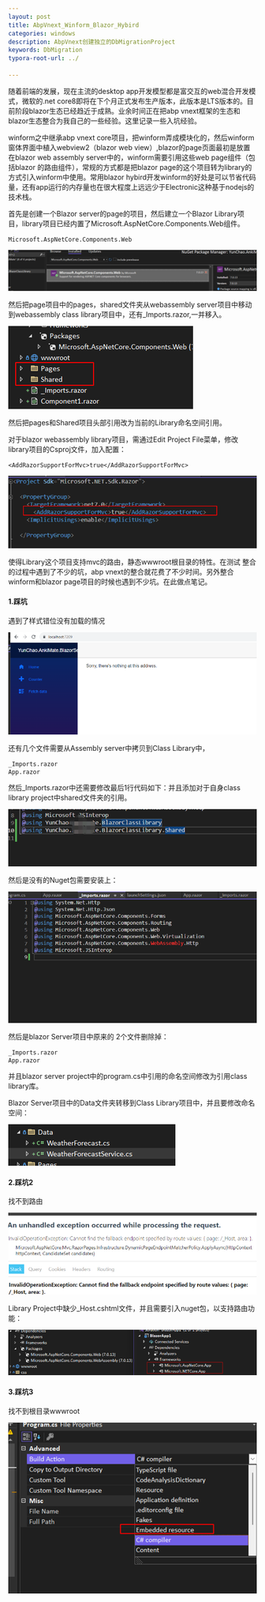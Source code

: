 ```yaml
---
layout: post
title: AbpVnext_Winform_Blazor_Hybird
categories: windows
description: AbpVnext创建独立的DbMigrationProject
keywords: DbMigration
typora-root-url: ../

---
```


随着前端的发展，现在主流的desktop app开发模型都是富交互的web混合开发模式，微软的.net core8即将在下个月正式发布生产版本，此版本是LTS版本的。目前阶段blazor生态已经趋近于成熟。业余时间正在把abp vnext框架的生态和blazor生态整合为我自己的一些经验。这里记录一些入坑经验。

winform之中继承abp vnext core项目，把winform弄成模块化的，然后winform窗体界面中植入webview2（blazor web view）,blazor的page页面最初是放置在blazor web assembly server中的，winform需要引用这些web page组件（包括blazor 的路由组件），常规的方式都是把blazor page的这个项目转为library的方式引入winform中使用。常用blazor hybird开发winform的好处是可以节省代码量，还有app运行的内存量也在很大程度上远远少于Electronic这种基于nodejs的技术栈。

首先是创建一个Blazor server的page的项目，然后建立一个Blazor Library项目，library项目已经内置了Microsoft.AspNetCore.Components.Web组件。

````shell
Microsoft.AspNetCore.Components.Web
````

![image-20231028170144163](/images/posts/image-20231028170144163.png)

然后把page项目中的pages，shared文件夹从webassembly server项目中移动到webassembly class library项目中，还有_Imports.razor,一并移入。

![image-20231028170540931](/images/posts/image-20231028170540931.png)

然后把pages和Shared项目头部引用改为当前的Library命名空间引用。

对于blazor webassembly library项目，需通过Edit Project File菜单，修改library项目的Csproj文件，加入配置：

````shel
<AddRazorSupportForMvc>true</AddRazorSupportForMvc>
````

![image-20231028171211998](/images/posts/image-20231028171211998.png)

使得Library这个项目支持mvc的路由，静态wwwroot根目录的特性。在测试 整合的过程中遇到了不少的坑，abp vnext的整合就花费了不少时间。另外整合winform和blazor page项目的时候也遇到不少坑。在此做点笔记。

#### 1.踩坑

遇到了样式错位没有加载的情况

![image-20231028171458625](/images/posts/image-20231028171458625.png)

还有几个文件需要从Assembly server中拷贝到Class Library中，

```shell
_Imports.razor
App.razor

```

然后_Imports.razor中还需要修改最后1行代码如下：并且添加对于自身class library project中shared文件夹的引用。

![image-20231028172902288](/images/posts/image-20231028172902288.png)

然后是没有的Nuget包需要安装上：

![image-20231028173142748](/images/posts/image-20231028173142748.png)

然后是blazor Server项目中原来的 2个文件删除掉：

```shell
_Imports.razor
App.razor
```

并且blazor  server project中的program.cs中引用的命名空间修改为引用class library库。

Blazor Server项目中的Data文件夹转移到Class Library项目中，并且要修改命名空间：

![image-20231028175501311](/images/posts/image-20231028175501311.png)

#### 2.踩坑2

找不到路由

![image-20231028175717567](/images/posts/image-20231028175717567.png)

Library Project中缺少_Host.cshtml文件，并且需要引入nuget包，以支持路由功能：

![image-20231028181547335](/images/posts/image-20231028181547335.png)



#### 3.踩坑3

找不到根目录wwwroot

![image-20231028205322969](/images/posts/image-20231028205322969.png)
